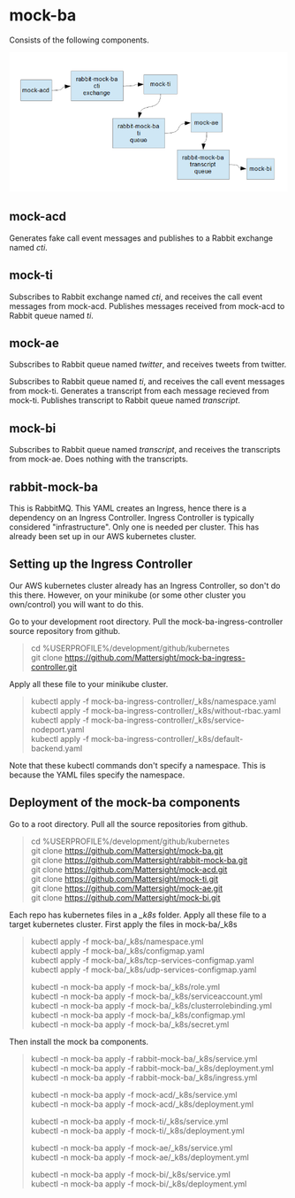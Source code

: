 # mock-ba
Consists of the following components.

![image][diagram]

[diagram]: images/diagram.png "Diagram"

## mock-acd
Generates fake call event messages and publishes to a Rabbit exchange named _cti_.

## mock-ti
Subscribes to Rabbit exchange named _cti_, and receives the call event messages from mock-acd.
Publishes messages received from mock-acd to Rabbit queue named _ti_.

## mock-ae
Subscribes to Rabbit queue named _twitter_, and receives tweets from twitter.

Subscribes to Rabbit queue named _ti_, and receives the call event messages from mock-ti.
Generates a transcript from each message recieved from mock-ti.
Publishes transcript to Rabbit queue named _transcript_.

## mock-bi
Subscribes to Rabbit queue named _transcript_, and receives the transcripts from mock-ae.
Does nothing with the transcripts.

## rabbit-mock-ba
This is RabbitMQ.
This YAML creates an Ingress, hence there is a dependency on an Ingress Controller.
Ingress Controller is typically considered "infrastructure".
Only one is needed per cluster.
This has already been set up in our AWS kubernetes cluster.

## Setting up the Ingress Controller
Our AWS kubernetes cluster already has an Ingress Controller, so don't do this there.
However, on your minikube (or some other cluster you own/control) you will want to do this.

Go to your development root directory.
Pull the mock-ba-ingress-controller source repository from github.
> cd %USERPROFILE%/development/github/kubernetes  
> git clone https://github.com/Mattersight/mock-ba-ingress-controller.git

Apply all these file to your minikube cluster.
> kubectl apply -f mock-ba-ingress-controller/_k8s/namespace.yaml  
> kubectl apply -f mock-ba-ingress-controller/_k8s/without-rbac.yaml  
> kubectl apply -f mock-ba-ingress-controller/_k8s/service-nodeport.yaml  
> kubectl apply -f mock-ba-ingress-controller/_k8s/default-backend.yaml 

Note that these kubectl commands don't specify a namespace.
This is because the YAML files specify the namespace.

## Deployment of the mock-ba components
Go to a root directory.
Pull all the source repositories from github.
> cd %USERPROFILE%/development/github/kubernetes  
> git clone https://github.com/Mattersight/mock-ba.git  
> git clone https://github.com/Mattersight/rabbit-mock-ba.git  
> git clone https://github.com/Mattersight/mock-acd.git  
> git clone https://github.com/Mattersight/mock-ti.git  
> git clone https://github.com/Mattersight/mock-ae.git  
> git clone https://github.com/Mattersight/mock-bi.git  

Each repo has kubernetes files in a _\_k8s_ folder.
Apply all these file to a target kubernetes cluster.
First apply the files in mock-ba/_k8s
> kubectl apply -f mock-ba/_k8s/namespace.yml  
> kubectl apply -f mock-ba/_k8s/configmap.yaml  
> kubectl apply -f mock-ba/_k8s/tcp-services-configmap.yaml  
> kubectl apply -f mock-ba/_k8s/udp-services-configmap.yaml  
>    
> kubectl -n mock-ba apply -f mock-ba/_k8s/role.yml  
> kubectl -n mock-ba apply -f mock-ba/_k8s/serviceaccount.yml  
> kubectl -n mock-ba apply -f mock-ba/_k8s/clusterrolebinding.yml  
> kubectl -n mock-ba apply -f mock-ba/_k8s/configmap.yml  
> kubectl -n mock-ba apply -f mock-ba/_k8s/secret.yml  

Then install the mock ba components.
> kubectl -n mock-ba apply -f rabbit-mock-ba/_k8s/service.yml  
> kubectl -n mock-ba apply -f rabbit-mock-ba/_k8s/deployment.yml  
> kubectl -n mock-ba apply -f rabbit-mock-ba/_k8s/ingress.yml  
>      
> kubectl -n mock-ba apply -f mock-acd/_k8s/service.yml  
> kubectl -n mock-ba apply -f mock-acd/_k8s/deployment.yml  
>   
> kubectl -n mock-ba apply -f mock-ti/_k8s/service.yml  
> kubectl -n mock-ba apply -f mock-ti/_k8s/deployment.yml  
>    
> kubectl -n mock-ba apply -f mock-ae/_k8s/service.yml  
> kubectl -n mock-ba apply -f mock-ae/_k8s/deployment.yml  
>    
> kubectl -n mock-ba apply -f mock-bi/_k8s/service.yml  
> kubectl -n mock-ba apply -f mock-bi/_k8s/deployment.yml  
